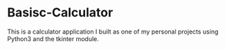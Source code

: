 # Basisc-Calculator
This is a calculator application I built as one of my personal projects using Python3 and the tkinter module.
